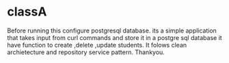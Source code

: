 # classA
Before running this configure postgresql database.
its a simple application that takes input from curl commands and store it in a postgre sql database it have function to create ,delete ,update students.
It folows clean archietecture and repository service pattern.
Thankyou.
